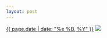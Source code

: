 ```yaml
---
layout: post
---
```


<p>
  <time><a href="/23">{{ page.date | date: "%e %B, %Y" }}</a></time>
  <a href="/23"><img src="{{ site.assets_url }}/23.jpg"/></a>
</p>
